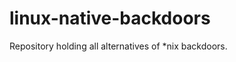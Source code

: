 linux-native-backdoors
======================

Repository holding all alternatives of *nix backdoors.
